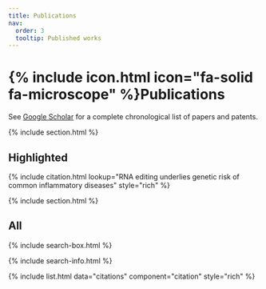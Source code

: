 ```yaml
---
title: Publications
nav:
  order: 3
  tooltip: Published works
---
```


# {% include icon.html icon="fa-solid fa-microscope" %}Publications

See [Google Scholar](https://scholar.google.com/citations?hl=en&user=X8vxiMMAAAAJ&view_op=list_works&sortby=pubdate) for a complete chronological list of papers and patents.

{% include section.html %}

## Highlighted

{% include citation.html lookup="RNA editing underlies genetic risk of common inflammatory diseases" style="rich" %}

{% include section.html %}

## All

{% include search-box.html %}

{% include search-info.html %}

{% include list.html data="citations" component="citation" style="rich" %}
